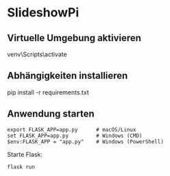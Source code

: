 # SlideshowPi

## Virtuelle Umgebung aktivieren

venv\Scripts\activate

## Abhängigkeiten installieren

pip install -r requirements.txt

## Anwendung starten

```
export FLASK_APP=app.py      # macOS/Linux
set FLASK_APP=app.py         # Windows (CMD)
$env:FLASK_APP = "app.py"    # Windows (PowerShell)
```
Starte Flask:

`flask run`

